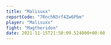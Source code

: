 ```yaml
---
title: "Malisuxx"
reportCode: "7RnchN3rf4Zw6Pbm"
player: "Malisuxx"
fight: "Magtheridon"
date: 2021-11-15T21:50:09.524000+00:00
---
```

